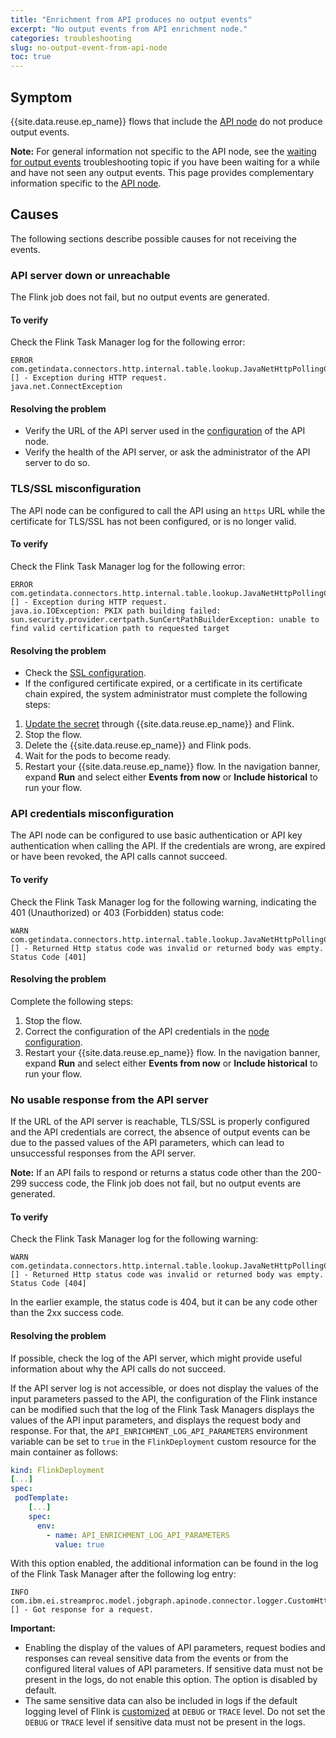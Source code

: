 ```yaml
---
title: "Enrichment from API produces no output events"
excerpt: "No output events from API enrichment node."
categories: troubleshooting
slug: no-output-event-from-api-node
toc: true
---
```


## Symptom

{{site.data.reuse.ep_name}} flows that include the [API node](../../nodes/enrichmentnode/#enrichment-from-an-api) do not produce output events.

**Note:** For general information not specific to the API node, see the [waiting for output events](../waiting-for-events/) troubleshooting topic if you have been waiting for a while and have not seen any output events. This page provides complementary information specific to the [API node](../../nodes/enrichmentnode/#enrichment-from-an-api).


## Causes

The following sections describe possible causes for not receiving the events.


### API server down or unreachable

The Flink job does not fail, but no output events are generated.

#### To verify

Check the Flink Task Manager log for the following error:

```
ERROR com.getindata.connectors.http.internal.table.lookup.JavaNetHttpPollingClient [] - Exception during HTTP request.
java.net.ConnectException
```

#### Resolving the problem

* Verify the URL of the API server used in the [configuration](../../nodes/enrichmentnode/#configuring-an-api-node) of the API node.
* Verify the health of the API server, or ask the administrator of the API server to do so.


### TLS/SSL misconfiguration

The API node can be configured to call the API using an `https` URL while the certificate for TLS/SSL has not been configured, or is no longer valid.

#### To verify

Check the Flink Task Manager log for the following error:

```
ERROR com.getindata.connectors.http.internal.table.lookup.JavaNetHttpPollingClient [] - Exception during HTTP request.
java.io.IOException: PKIX path building failed: sun.security.provider.certpath.SunCertPathBuilderException: unable to find valid certification path to requested target
```

#### Resolving the problem

* Check the [SSL configuration](../../installing/configuring/#configuring-ssl-for-api-server-database-and-schema-registry).
* If the configured certificate expired, or a certificate in its certificate chain expired, the system administrator must complete the following steps:
1. [Update the secret](../../installing/configuring/#configuring-ssl-for-api-server-database-and-schema-registry) through {{site.data.reuse.ep_name}} and Flink.
2. Stop the flow.
2. Delete the {{site.data.reuse.ep_name}} and Flink pods.
3. Wait for the pods to become ready.
6. Restart your {{site.data.reuse.ep_name}} flow. In the navigation banner, expand **Run** and select either **Events from now** or **Include historical** to run your flow.


### API credentials misconfiguration

The API node can be configured to use basic authentication or API key authentication when calling the API. If the credentials are wrong, are expired or have been revoked, the API calls cannot succeed.

#### To verify

Check the Flink Task Manager log for the following warning, indicating the 401 (Unauthorized) or 403 (Forbidden) status code:

```
WARN  com.getindata.connectors.http.internal.table.lookup.JavaNetHttpPollingClient [] - Returned Http status code was invalid or returned body was empty. Status Code [401]
```

#### Resolving the problem

Complete the following steps:
1. Stop the flow.
2. Correct the configuration of the API credentials in the [node configuration](../../nodes/enrichmentnode/#configuring-an-api-node).
6. Restart your {{site.data.reuse.ep_name}} flow. In the navigation banner, expand **Run** and select either **Events from now** or **Include historical** to run your flow.


### No usable response from the API server

If the URL of the API server is reachable, TLS/SSL is properly configured and the API credentials are correct, the absence of output events can be due to the passed values of the API parameters, which can lead to unsuccessful responses from the API server.

**Note:** If an API fails to respond or returns a status code other than the 200-299 success code, the Flink job does not fail, but no output events are generated.


#### To verify

Check the Flink Task Manager log for the following warning:

```
WARN  com.getindata.connectors.http.internal.table.lookup.JavaNetHttpPollingClient [] - Returned Http status code was invalid or returned body was empty. Status Code [404]
```

In the earlier example, the status code is 404, but it can be any code other than the 2xx success code.

#### Resolving the problem

If possible, check the log of the API server, which might provide useful information about why the API calls do not succeed.

If the API server log is not accessible, or does not display the values of the input parameters passed to the API, the configuration of the Flink instance can be modified such that the log of the Flink Task Managers displays the values of the API input parameters, and displays the request body and response. For that, the `API_ENRICHMENT_LOG_API_PARAMETERS` environment variable can be set to `true` in the `FlinkDeployment` custom resource for the main container as follows:


```yaml
kind: FlinkDeployment
[...]
spec:
 podTemplate:
    [...]
    spec:
      env:
        - name: API_ENRICHMENT_LOG_API_PARAMETERS
          value: true
```

With this option enabled, the additional information can be found in the log of the Flink Task Manager after the following log entry:
```
INFO  com.ibm.ei.streamproc.model.jobgraph.apinode.connector.logger.CustomHttpLookupPostRequestCallback [] - Got response for a request.
```

**Important:**
- Enabling the display of the values of API parameters, request bodies and responses can reveal sensitive data from the events or from the configured literal values of API parameters. If sensitive data must not be present in the logs, do not enable this option. The option is disabled by default.
- The same sensitive data can also be included in logs if the default logging level of Flink is [customized](../trace-logging/#for-the-ibm-operator-for-apache-flink-instance) at `DEBUG` or `TRACE` level. Do not set the `DEBUG` or `TRACE` level if sensitive data must not be present in the logs.

